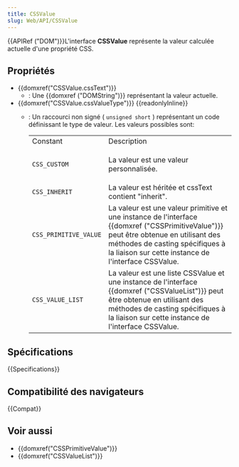 ```yaml
---
title: CSSValue
slug: Web/API/CSSValue
---
```


{{APIRef ("DOM")}}L'interface **CSSValue** représente la valeur calculée actuelle d'une propriété CSS.

## Propriétés

- {{domxref("CSSValue.cssText")}}
  - : Une {{domxref ("DOMString")}} représentant la valeur actuelle.
- {{domxref("CSSValue.cssValueType")}} {{readonlyInline}}
  - : Un raccourci non signé ( `unsigned short` ) représentant un code définissant le type de valeur. Les valeurs possibles sont:

    <table class="standard-table">
      <tbody>
        <tr>
          <td class="header">Constant</td>
          <td class="header">Description</td>
        </tr>
        <tr>
          <td><code>CSS_CUSTOM</code></td>
          <td><p>La valeur est une valeur personnalisée.</p></td>
        </tr>
        <tr>
          <td><code>CSS_INHERIT</code></td>
          <td>La valeur est héritée et cssText contient "inherit".</td>
        </tr>
        <tr>
          <td><code>CSS_PRIMITIVE_VALUE</code></td>
          <td>
            La valeur est une valeur primitive et une instance de l'interface
            {{domxref ("CSSPrimitiveValue")}} peut être obtenue en
            utilisant des méthodes de casting spécifiques à la liaison sur cette
            instance de l'interface CSSValue.
          </td>
        </tr>
        <tr>
          <td><code>CSS_VALUE_LIST</code></td>
          <td>
            La valeur est une liste CSSValue et une instance de l'interface
            {{domxref ("CSSValueList")}} peut être obtenue en utilisant des
            méthodes de casting spécifiques à la liaison sur cette instance de
            l'interface CSSValue.
          </td>
        </tr>
      </tbody>
    </table>

## Spécifications

{{Specifications}}

## Compatibilité des navigateurs

{{Compat}}

## Voir aussi

- {{domxref("CSSPrimitiveValue")}}
- {{domxref("CSSValueList")}}

